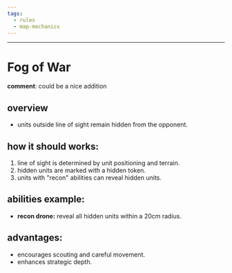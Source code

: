 ```yaml
---
tags:
  - rules
  - map-mechanics
---
```

---

# Fog of War

**comment**: could be a nice addition 

## overview

- units outside line of sight remain hidden from the opponent.

## how it should works:

1. line of sight is determined by unit positioning and terrain.
2. hidden units are marked with a hidden token.
3. units with "recon" abilities can reveal hidden units.

## abilities example:

- **recon drone:** reveal all hidden units within a 20cm radius.

## advantages:

- encourages scouting and careful movement.
- enhances strategic depth.
